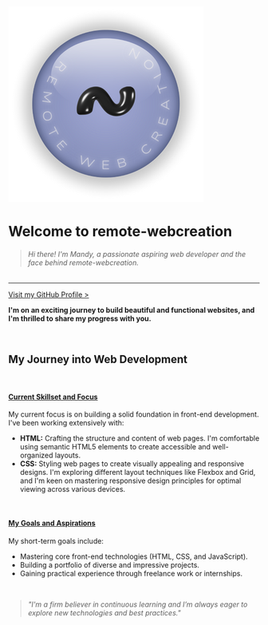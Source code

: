 ![Remote-Webcreation Logo](./pictures/Logo_light.png)

# Welcome to remote-webcreation  

> ###### Hi there! I'm Mandy, a passionate aspiring web developer and the face behind remote-webcreation.  

---
[Visit my GitHub Profile >](https://github.com/remote-webcreation)  

**I'm on an exciting journey to build beautiful and functional websites, and I'm thrilled to share my progress with you.**  

<br/>

## My Journey into Web Development  

<br/>

 #### <u>Current Skillset and Focus</u> ️

My current focus is on building a solid foundation in front-end development. I've been working extensively with:

*   **HTML:** Crafting the structure and content of web pages. I'm comfortable using semantic HTML5 elements to create accessible and well-organized layouts.
*   **CSS:** Styling web pages to create visually appealing and responsive designs. I'm exploring different layout techniques like Flexbox and Grid, and I'm keen on mastering responsive design principles for optimal viewing across various devices.  
   
<br/>

 #### <u>My Goals and Aspirations</u>

My short-term goals include:

*   Mastering core front-end technologies (HTML, CSS, and JavaScript).
*   Building a portfolio of diverse and impressive projects.
*   Gaining practical experience through freelance work or internships.  

<br/>

> _"I'm a firm believer in continuous learning and I’m always eager to explore new technologies and best practices."_
